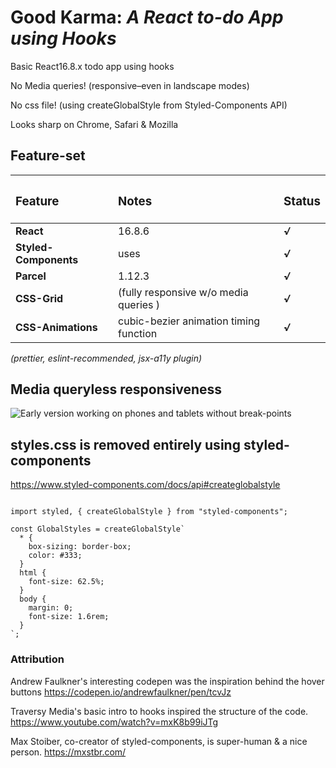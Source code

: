 # Good Karma: *A React to-do App using Hooks*
Basic React16.8.x todo app using hooks

No Media queries! (responsive–even in landscape modes)

No css file! (using createGlobalStyle from Styled-Components API)

Looks sharp on Chrome, Safari & Mozilla

## Feature-set

| <h3>Feature</h3>      | <h3>Notes</h3>                         | <h3>Status</h3> |
| :-------------------- | :------------------------------------- | :-------------- |
| **React**             | 16.8.6                                 | ***√***         |
| **Styled-Components** | uses <ThemeProvider>                   | ***√***         |
| **Parcel**            | 1.12.3                                 | ***√***         |
| **CSS-Grid**          | (fully responsive w/o media queries )  | ***√***         |
| **CSS-Animations**    | cubic-bezier animation timing function | ***√***         |

*(prettier, eslint-recommended, jsx-a11y plugin)*

## Media queryless responsiveness
![Early version working on phones and tablets without break-points](https://github.com/beauhaus/react-hooks-todo-app/blob/master/readmeRefImg/goodKarmaSrn1.jpg?raw=true "without breakpoints")

## styles.css is removed entirely using styled-components 
https://www.styled-components.com/docs/api#createglobalstyle

```(javascript)

import styled, { createGlobalStyle } from "styled-components";

const GlobalStyles = createGlobalStyle`
  * {
    box-sizing: border-box;
    color: #333;
  }
  html {
    font-size: 62.5%;
  }
  body {
    margin: 0;
    font-size: 1.6rem;  
  }
`;
```

### Attribution

Andrew Faulkner's interesting codepen was the inspiration behind the hover buttons
https://codepen.io/andrewfaulkner/pen/tcvJz

Traversy Media's basic intro to hooks inspired the structure of the code.
https://www.youtube.com/watch?v=mxK8b99iJTg


Max Stoiber, co-creator of styled-components, is super-human & a nice person.
https://mxstbr.com/